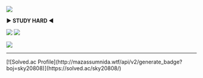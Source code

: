 <a href="https://github.com/seondal"><img src="https://hits.seeyoufarm.com/api/count/incr/badge.svg?url=https%3A%2F%2Fgithub.com%2Fseondal&count_bg=%23000000&title_bg=%23000000&icon=github.svg&icon_color=%23E7E7E7&title=GitHub&edge_flat=false)"/></a>


**▶ STUDY HARD ◀**

<img src="https://img.shields.io/badge/Eclipse IDE-5CE1E6?style=flat-square&logo=eclipseide&logoColor=2C2255"/>  <img src="https://img.shields.io/badge/Python-5CE1E6?style=flat-square&logo=python&logoColor=3776AB"/>

[<img src="https://img.shields.io/badge/notion-999999?style=flat-square&logo=notion&logoColor=000000"/>](https://www.notion.so/apages/)
<hr>
[![Solved.ac Profile](http://mazassumnida.wtf/api/v2/generate_badge?boj=sky20808)](https://solved.ac/sky20808/)
